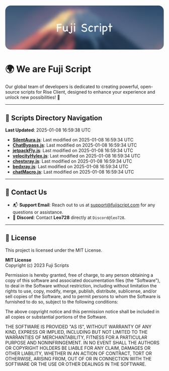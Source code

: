 ![Banner](.github/b.webp)

# 🌍 **We are Fuji Script**

Our global team of developers is dedicated to creating powerful, open-source scripts for Rise Client, designed to enhance your experience and unlock new possibilities! 🌟

---
<!-- SCRIPTS_NAVIGATION_START -->
## 📂 **Scripts Directory Navigation**

**Last Updated**: 2025-01-08 16:59:38 UTC

- **[SilentAura.js](scripts/SilentAura.js)**: Last modified on 2025-01-08 16:59:34 UTC
- **[ChatBypass.js](scripts/ChatBypass.js)**: Last modified on 2025-01-08 16:59:34 UTC
- **[jetpackFly.js](scripts/jetpackFly.js)**: Last modified on 2025-01-08 16:59:34 UTC
- **[velocityHylex.js](scripts/velocityHylex.js)**: Last modified on 2025-01-08 16:59:34 UTC
- **[chestxray.js](scripts/chestxray.js)**: Last modified on 2025-01-08 16:59:34 UTC
- **[bedxray.js](scripts/bedxray.js)**: Last modified on 2025-01-08 16:59:34 UTC
- **[chatMacro.js](scripts/chatMacro.js)**: Last modified on 2025-01-08 16:59:34 UTC

<!-- SCRIPTS_NAVIGATION_END -->

---

## 💬 **Contact Us**  
- 📬 **Support Email**: Reach out to us at [support@fujiscript.com](mailto:support@fujiscript.com) for any questions or assistance.  
- 💬 **Discord**: Contact **Leo728** directly at `Discord@leo728`.

---

## 📜 **License**

This project is licensed under the MIT License.  

**MIT License**  
Copyright (c) 2023 Fuji Scripts  

Permission is hereby granted, free of charge, to any person obtaining a copy of this software and associated documentation files (the "Software"), to deal in the Software without restriction, including without limitation the rights to use, copy, modify, merge, publish, distribute, sublicense, and/or sell copies of the Software, and to permit persons to whom the Software is furnished to do so, subject to the following conditions:  

The above copyright notice and this permission notice shall be included in all copies or substantial portions of the Software.  

THE SOFTWARE IS PROVIDED "AS IS", WITHOUT WARRANTY OF ANY KIND, EXPRESS OR IMPLIED, INCLUDING BUT NOT LIMITED TO THE WARRANTIES OF MERCHANTABILITY, FITNESS FOR A PARTICULAR PURPOSE AND NONINFRINGEMENT. IN NO EVENT SHALL THE AUTHORS OR COPYRIGHT HOLDERS BE LIABLE FOR ANY CLAIM, DAMAGES OR OTHER LIABILITY, WHETHER IN AN ACTION OF CONTRACT, TORT OR OTHERWISE, ARISING FROM, OUT OF OR IN CONNECTION WITH THE SOFTWARE OR THE USE OR OTHER DEALINGS IN THE SOFTWARE.  
